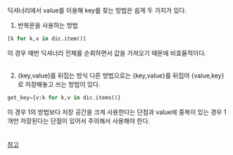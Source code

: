 딕셔너리에서 value를 이용해 key를 찾는 방법은 쉽게 두 가지가 있다.<br>
1. 반복문을 사용하는 방법
```python
[k for k,v in dic.item()]
```
이 경우 매번 딕셔너리 전체를 순회하면서 값을 가져오기 때문에 비효율적이다.<br><br>

2. {key,value}를 뒤집는 방식
다른 방법으로는 {key,value}를 뒤집어 {value,key}로 저장해놓고 쓰는 방법이 있다.
```python
get_key={v:k for k,v in dic.items()}
```
이 경우 1의 방법보다 저장 공간을 크게 사용한다는 단점과 value에 중복이 있는 경우 1개만 저장된다는 단점이 있어서 주의해서 사용해야 한다.
<br><br><br>
[참고](https://blog.naver.com/wideeyed/222007663089)
